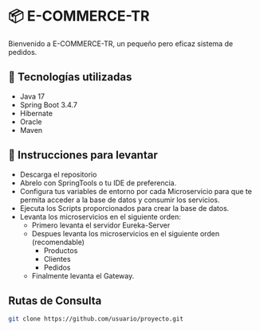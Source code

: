 # 📦 E-COMMERCE-TR

Bienvenido a E-COMMERCE-TR, un pequeño pero eficaz sistema de pedidos.

## 🚀 Tecnologías utilizadas

- Java 17
- Spring Boot 3.4.7
- Hibernate
- Oracle
- Maven

## 📄 Instrucciones para levantar
- Descarga el repositorio
- Abrelo con SpringTools o tu IDE de preferencia.
- Configura tus variables de entorno por cada Microservicio para que te permita acceder a la base de datos y consumir los servicios.
- Ejecuta los Scripts proporcionados para crear la base de datos.
- Levanta los microservicios en el siguiente orden:
  - Primero levanta el servidor Eureka-Server
  - Despues levanta los microservicios en el siguiente orden (recomendable)
    - Productos
    - Clientes
    - Pedidos
  - Finalmente levanta el Gateway.

## Rutas de Consulta
```bash
git clone https://github.com/usuario/proyecto.git

